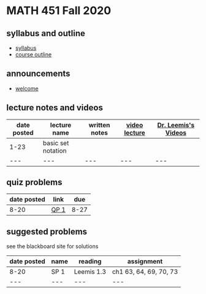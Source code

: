 # MATH 451 Fall 2020 

## syllabus and outline

- [syllabus](syllabus/syllabus.pdf)
- [course outline](student_outline.pdf)

## announcements

- [welcome](announce/welcome.md)

## lecture notes and videos

date posted | lecture name | written notes | [video lecture](https://www.youtube.com/playlist?list=PL8bivwGDerXoGLimP2BkNzXXDQNymX44y) | [Dr. Leemis's Videos](http://www.math.wm.edu/~leemis/videos/probability/) | 
---|---|---|---|---
1-23 | basic set notation |  | ||
---|---|---|---|---


## quiz problems

date posted | link | due |
--- | --- | --- 
8-20 | [QP 1]() | 8-27 

## suggested problems

see the blackboard site for solutions

date posted | name |  reading| assignment |
--- | --- | --- |---
8-20 | SP 1 | Leemis 1.3 | ch1 63, 64, 69, 70, 73 |
--- | --- | --- | --- |---


